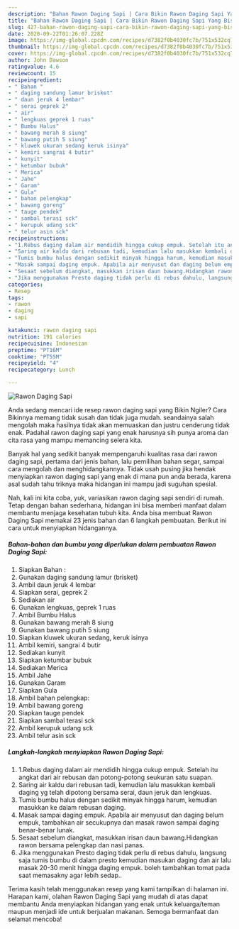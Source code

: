 ```yaml
---
description: "Bahan Rawon Daging Sapi | Cara Bikin Rawon Daging Sapi Yang Bisa Manjain Lidah"
title: "Bahan Rawon Daging Sapi | Cara Bikin Rawon Daging Sapi Yang Bisa Manjain Lidah"
slug: 427-bahan-rawon-daging-sapi-cara-bikin-rawon-daging-sapi-yang-bisa-manjain-lidah
date: 2020-09-22T01:26:07.228Z
image: https://img-global.cpcdn.com/recipes/d7382f0b4030fc7b/751x532cq70/rawon-daging-sapi-foto-resep-utama.jpg
thumbnail: https://img-global.cpcdn.com/recipes/d7382f0b4030fc7b/751x532cq70/rawon-daging-sapi-foto-resep-utama.jpg
cover: https://img-global.cpcdn.com/recipes/d7382f0b4030fc7b/751x532cq70/rawon-daging-sapi-foto-resep-utama.jpg
author: John Dawson
ratingvalue: 4.6
reviewcount: 15
recipeingredient:
- " Bahan "
- " daging sandung lamur brisket"
- " daun jeruk 4 lembar"
- " serai geprek 2"
- " air"
- " lengkuas geprek 1 ruas"
- " Bumbu Halus"
- " bawang merah 8 siung"
- " bawang putih 5 siung"
- " kluwek ukuran sedang keruk isinya"
- " kemiri sangrai 4 butir"
- " kunyit"
- " ketumbar bubuk"
- " Merica"
- " Jahe"
- " Garam"
- " Gula"
- " bahan pelengkap"
- " bawang goreng"
- " tauge pendek"
- " sambal terasi sck"
- " kerupuk udang sck"
- " telur asin sck"
recipeinstructions:
- "1.Rebus daging dalam air mendidih hingga cukup empuk. Setelah itu angkat dari air rebusan dan potong-potong seukuran satu suapan."
- "Saring air kaldu dari rebusan tadi, kemudian lalu masukkan kembali daging yg telah dipotong bersama serai, daun jeruk dan lengkuas."
- "Tumis bumbu halus dengan sedikit minyak hingga harum, kemudian masukkan ke dalam rebusan daging."
- "Masak sampai daging empuk. Apabila air menyusut dan daging belum empuk, tambahkan air secukupnya dan masak rawon sampai daging benar-benar lunak."
- "Sesaat sebelum diangkat, masukkan irisan daun bawang.Hidangkan rawon bersama pelengkap dan nasi panas."
- "Jika menggunakan Presto daging tidak perlu di rebus dahulu, langsung saja tumis bumbu di dalam presto kemudian masukan daging dan air lalu masak 20-30 menit hingga daging empuk. boleh tambahkan tomat pada saat memasakny agar lebih sedap.."
categories:
- Resep
tags:
- rawon
- daging
- sapi

katakunci: rawon daging sapi 
nutrition: 191 calories
recipecuisine: Indonesian
preptime: "PT16M"
cooktime: "PT55M"
recipeyield: "4"
recipecategory: Lunch

---
```



![Rawon Daging Sapi](https://img-global.cpcdn.com/recipes/d7382f0b4030fc7b/751x532cq70/rawon-daging-sapi-foto-resep-utama.jpg)

Anda sedang mencari ide resep rawon daging sapi yang Bikin Ngiler? Cara Bikinnya memang tidak susah dan tidak juga mudah. seandainya salah mengolah maka hasilnya tidak akan memuaskan dan justru cenderung tidak enak. Padahal rawon daging sapi yang enak harusnya sih punya aroma dan cita rasa yang mampu memancing selera kita.

Banyak hal yang sedikit banyak mempengaruhi kualitas rasa dari rawon daging sapi, pertama dari jenis bahan, lalu pemilihan bahan segar, sampai cara mengolah dan menghidangkannya. Tidak usah pusing jika hendak menyiapkan rawon daging sapi yang enak di mana pun anda berada, karena asal sudah tahu triknya maka hidangan ini mampu jadi suguhan spesial.




Nah, kali ini kita coba, yuk, variasikan rawon daging sapi sendiri di rumah. Tetap dengan bahan sederhana, hidangan ini bisa memberi manfaat dalam membantu menjaga kesehatan tubuh kita. Anda bisa membuat Rawon Daging Sapi memakai 23 jenis bahan dan 6 langkah pembuatan. Berikut ini cara untuk menyiapkan hidangannya.

<!--inarticleads1-->

##### Bahan-bahan dan bumbu yang diperlukan dalam pembuatan Rawon Daging Sapi:

1. Siapkan  Bahan :
1. Gunakan  daging sandung lamur (brisket)
1. Ambil  daun jeruk 4 lembar
1. Siapkan  serai, geprek 2
1. Sediakan  air
1. Gunakan  lengkuas, geprek 1 ruas
1. Ambil  Bumbu Halus
1. Gunakan  bawang merah 8 siung
1. Gunakan  bawang putih 5 siung
1. Siapkan  kluwek ukuran sedang, keruk isinya
1. Ambil  kemiri, sangrai 4 butir
1. Sediakan  kunyit
1. Siapkan  ketumbar bubuk
1. Sediakan  Merica
1. Ambil  Jahe
1. Gunakan  Garam
1. Siapkan  Gula
1. Ambil  bahan pelengkap:
1. Ambil  bawang goreng
1. Siapkan  tauge pendek
1. Siapkan  sambal terasi sck
1. Ambil  kerupuk udang sck
1. Ambil  telur asin sck




<!--inarticleads2-->

##### Langkah-langkah menyiapkan Rawon Daging Sapi:

1. 1.Rebus daging dalam air mendidih hingga cukup empuk. Setelah itu angkat dari air rebusan dan potong-potong seukuran satu suapan.
1. Saring air kaldu dari rebusan tadi, kemudian lalu masukkan kembali daging yg telah dipotong bersama serai, daun jeruk dan lengkuas.
1. Tumis bumbu halus dengan sedikit minyak hingga harum, kemudian masukkan ke dalam rebusan daging.
1. Masak sampai daging empuk. Apabila air menyusut dan daging belum empuk, tambahkan air secukupnya dan masak rawon sampai daging benar-benar lunak.
1. Sesaat sebelum diangkat, masukkan irisan daun bawang.Hidangkan rawon bersama pelengkap dan nasi panas.
1. Jika menggunakan Presto daging tidak perlu di rebus dahulu, langsung saja tumis bumbu di dalam presto kemudian masukan daging dan air lalu masak 20-30 menit hingga daging empuk. boleh tambahkan tomat pada saat memasakny agar lebih sedap..




Terima kasih telah menggunakan resep yang kami tampilkan di halaman ini. Harapan kami, olahan Rawon Daging Sapi yang mudah di atas dapat membantu Anda menyiapkan hidangan yang enak untuk keluarga/teman maupun menjadi ide untuk berjualan makanan. Semoga bermanfaat dan selamat mencoba!
